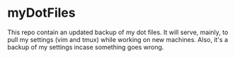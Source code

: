 # myDotFiles
This repo contain an updated backup of my dot files. 
It will serve, mainly, to pull my settings (vim and tmux) while working on new machines. 
Also, it's a backup of my settings incase something goes wrong.
